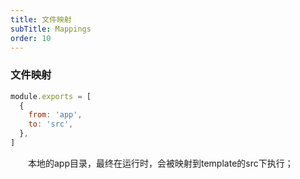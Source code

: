 ```yaml
---
title: 文件映射
subTitle: Mappings
order: 10
---
```


### 文件映射
```javascript
module.exports = [
  {
    from: 'app',
    to: 'src',
  },
]
```

&emsp;&emsp;本地的app目录，最终在运行时，会被映射到template的src下执行；
